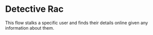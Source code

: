 # Detective Rac
This flow stalks a specific user and finds their details online given any information about them.